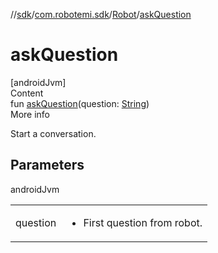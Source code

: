 //[sdk](../../../index.md)/[com.robotemi.sdk](../index.md)/[Robot](index.md)/[askQuestion](ask-question.md)



# askQuestion  
[androidJvm]  
Content  
fun [askQuestion](ask-question.md)(question: [String](https://kotlinlang.org/api/latest/jvm/stdlib/kotlin/-string/index.html))  
More info  


Start a conversation.



## Parameters  
  
androidJvm  
  
| | |
|---|---|
| <a name="com.robotemi.sdk/Robot/askQuestion/#kotlin.String/PointingToDeclaration/"></a>question| <a name="com.robotemi.sdk/Robot/askQuestion/#kotlin.String/PointingToDeclaration/"></a><ul><li>First question from robot.</li></ul>|
  
  



